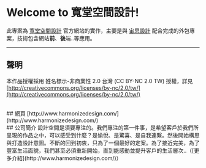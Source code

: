 # Welcome to 寬堂空間設計!
此專案為 [寬堂空間設計](http://www.harmonizedesign.com/) 官方網站的實作，主要是與 [宙思設計](http://www.zeusdesign.com.tw/) 配合完成的外包專案，技術包含網站**前**、**後**端..等應用。

---
## 聲明
本作品授權採用 姓名標示-非商業性 2.0 台灣 (CC BY-NC 2.0 TW) 授權，詳見 [http://creativecommons.org/licenses/by-nc/2.0/tw/](http://creativecommons.org/licenses/by-nc/2.0/tw/) 

<br />
## 網頁
[http://www.harmonizedesign.com/](http://www.harmonizedesign.com/)

<br />
## 公司簡介
設計空間是須要專注的。我們專注的第一件事，是希望客戶於我們所呈現的作品之中，可以感受到什麼？是愉悅、是驚喜、是自我連繫。然後開始構思與打造設計意圖。不斷的回到初衷，只為了一個最好的定案。為了接近完美，為了豐富生活面貌，我們甚至必須重新開始，直到能感動並提升客戶的生活層次..（[更多介紹](http://www.harmonizedesign.com/)）